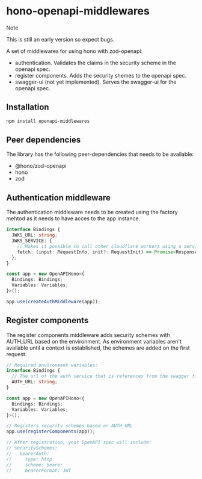 # hono-openapi-middlewares

> [!NOTE]
> This is still an early version so expect bugs.

A set of middlewares for using hono with zod-openapi:

- authentication. Validates the claims in the security scheme in the openapi spec.
- register components. Adds the security shemes to the openapi spec.
- swagger-ui (not yet implemented). Serves the swagger-ui for the openapi spec.

## Installation

```bash
npm install openapi-middlewares
```

## Peer dependencies

The library has the following peer-dependencies that needs to be available:

- @hono/zod-openapi
- hono
- zod

## Authentication middleware

The authentication middleware needs to be created using the factory mehtod as it needs to have acces to the app instance.

```typescript
interface Bindings {
  JWKS_URL: string;
  JWKS_SERVICE: {
    // Makes it possible to call other cloudflare workers using a service reference
    fetch: (input: RequestInfo, init?: RequestInit) => Promise<Response>;
  };
}

const app = new OpenAPIHono<{
  Bindings: Bindings;
  Variables: Variables;
}>();

app.use(createAuthMiddleware(app));
```

## Register components

The register components middleware adds security schemes with AUTH_URL based on the environment. As environment variables aren't available until a context is established, the schemes are added on the first request.

```typescript
// Required environment variables:
interface Bindings {
  // The url of the auth service that is references from the swagger file
  AUTH_URL: string;
}

const app = new OpenAPIHono<{
  Bindings: Bindings;
  Variables: Variables;
}>();

// Registers security schemes based on AUTH_URL
app.use(registerComponents(app));

// After registration, your OpenAPI spec will include:
// securitySchemes:
//   bearerAuth:
//     type: http
//     scheme: bearer
//     bearerFormat: JWT
```

